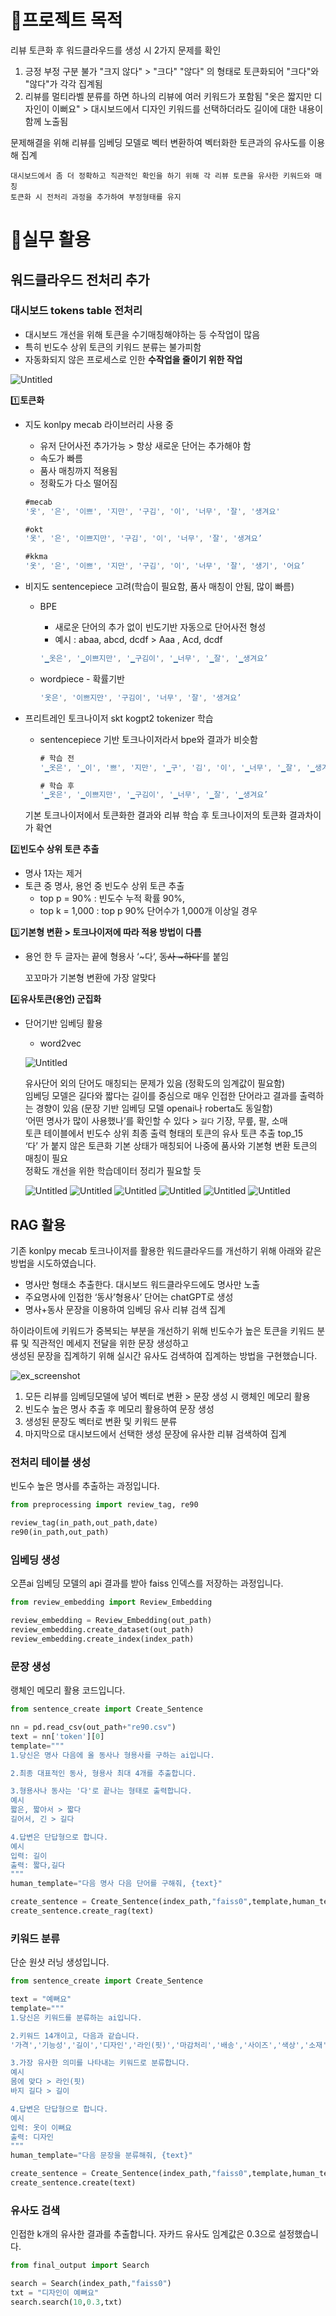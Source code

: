 # 🐫프로젝트 목적
리뷰 토큰화 후 워드클라우드를 생성 시 2가지 문제를 확인
1. 긍정 부정 구분 불가
   "크지 않다" > "크다" "않다" 의 형태로 토큰화되어 "크다"와 "않다"가 각각 집계됨
2. 리뷰를 멀티라벨 분류를 하면 하나의 리뷰에 여러 키워드가 포함됨
   "옷은 짧지만 디자인이 이뻐요" > 대시보드에서 디자인 키워드를 선택하더라도 길이에 대한 내용이 함께 노출됨
   
문제해결을 위해 리뷰를 임베딩 모델로 벡터 변환하여 벡터화한 토큰과의 유사도를 이용해 집계
~~~
대시보드에서 좀 더 정확하고 직관적인 확인을 하기 위해 각 리뷰 토큰을 유사한 키워드와 매칭
토큰화 시 전처리 과정을 추가하여 부정형태를 유지
~~~

#  :rocket:실무 활용
## 워드클라우드 전처리 추가


### 대시보드 tokens table 전처리

- 대시보드 개선을 위해 토큰을 수기매칭해야하는 등 수작업이 많음
- 특히 빈도수 상위 토큰의 키워드 분류는 불가피함
- 자동화되지 않은 프로세스로 인한 **수작업을 줄이기 위한 작업**

![Untitled](./img/Untitled.png)

1️⃣**토큰화**

- 지도 konlpy mecab 라이브러리 사용 중
    - 유저 단어사전 추가가능 > 항상 새로운 단어는 추가해야 함
    - 속도가 빠름
    - 품사 매칭까지 적용됨
    - 정확도가 다소 떨어짐
    
    ```jsx
    #mecab
    '옷', '은', '이쁘', '지만', '구김', '이', '너무', '잘', '생겨요'
    ```
    
    ```jsx
    #okt
    '옷', '은', '이쁘지만', '구김', '이', '너무', '잘', '생겨요’
    ```
    
    ```jsx
    #kkma
    '옷', '은', '이쁘', '지만', '구김', '이', '너무', '잘', '생기', '어요’
    ```
    
- 비지도 sentencepiece 고려(학습이 필요함, 품사 매칭이 안됨, 많이 빠름)
    - BPE
        - 새로운 단어의 추가 없이 빈도기반 자동으로 단어사전 형성
        - 예시 : abaa,  abcd, dcdf > Aaa , Acd, dcdf
            
        ```jsx
        '▁옷은', '▁이쁘지만', '▁구김이', '▁너무', '▁잘', '▁생겨요’
        ```
            
    - wordpiece - 확률기반
            
        ```jsx
        '옷은', '이쁘지만', '구김이', '너무', '잘', '생겨요’
        ```
            
- 프리트레인 토크나이저 skt kogpt2 tokenizer 학습
    - sentencepiece 기반 토크나이저라서 bpe와 결과가 비슷함
            
        ```jsx
        # 학습 전
        '▁옷은', '▁이', '쁘', '지만', '▁구', '김', '이', '▁너무', '▁잘', '▁생겨', '요'
        
        # 학습 후
        '▁옷은', '▁이쁘지만', '▁구김이', '▁너무', '▁잘', '▁생겨요’
        ```
            
  기본 토크나이저에서 토큰화한 결과와 리뷰 학습 후 토크나이저의 토큰화 결과차이가 확연
            

2️⃣**빈도수 상위 토큰 추출**

- 명사 1자는 제거
- 토큰 중 명사, 용언 중 빈도수 상위 토큰 추출
    - top p = 90% : 빈도수 누적 확률 90%,
    - top k = 1,000  : top p 90% 단어수가 1,000개 이상일 경우

3️⃣**기본형 변환 > 토크나이저에 따라 적용 방법이 다름**

- 용언 한 두 글자는 끝에  형용사 ‘~다‘, ~~동사 ~하다’~~를 붙임
    
  꼬꼬마가 기본형 변환에 가장 알맞다
    

4️⃣**유사토큰(용언) 군집화**

- 단어기반 임베딩 활용
    - word2vec
    
    ![Untitled](./img/Untitled1.png)
    
    유사단어 외의 단어도 매칭되는 문제가 있음 (정확도의 임계값이 필요함)  
    임베딩 모델은 길다와 짧다는 길이를 중심으로 매우 인접한 단어라고 결과를 출력하는 경향이 있음 (문장 기반 임베딩 모델 openai나 roberta도 동일함)  
    ‘어떤 명사가 많이 사용했나’를 확인할 수 있다 > `길다` 기장, 무릎, 팔, 소매  
    토큰 테이블에서 빈도수 상위 최종 출력 형태의 토큰의 유사 토큰 추출 top_15  
    ‘다’ 가 붙지 않은 토큰화 기본 상태가 매칭되어 나중에 품사와 기본형 변환 토큰의 매칭이 필요  
    정확도 개선을 위한 학습데이터 정리가 필요할 듯  
    
    ![Untitled](./img/Untitled2.png) 
    ![Untitled](./img/Untitled3.png)
    ![Untitled](./img/Untitled4.png)
    ![Untitled](./img/Untitled5.png)
    ![Untitled](./img/Untitled6.png)
    ![Untitled](./img/Untitled7.png)
        

## RAG 활용
기존 konlpy mecab 토크나이저를 활용한 워드클라우드를 개선하기 위해 아래와 같은 방법을 시도하였습니다.  
- 명사만 형태소 추출한다. 대시보드 워드클라우드에도 명사만 노출  
- 주요명사에 인접한 ‘동사’형용사’ 단어는 chatGPT로 생성  
- 명사+동사 문장을 이용하여 임베딩 유사 리뷰 검색 집계  

하이라이트에 키워드가 중복되는 부분을 개선하기 위해 빈도수가 높은 토큰을 키워드 분류 및 직관적인 메세지 전달을 위한 문장 생성하고  
생성된 문장을 집계하기 위해 실시간 유사도 검색하여 집계하는 방법을 구현했습니다.  

![ex_screenshot](./img/process.png)  

1. 모든 리뷰를 임베딩모델에 넣어 벡터로 변환 > 문장 생성 시 랭체인 메모리 활용  
2. 빈도수 높은 명사 추출 후 메모리 활용하여 문장 생성  
3. 생성된 문장도 벡터로 변환 및 키워드 분류  
4. 마지막으로 대시보드에서 선택한 생성 문장에 유사한 리뷰 검색하여 집계  


### 전처리 테이블 생성
빈도수 높은 명사를 추출하는 과정입니다.
```python
from preprocessing import review_tag, re90

review_tag(in_path,out_path,date)
re90(in_path,out_path)
```

### 임베딩 생성
오픈ai 임베딩 모델의 api 결과를 받아 faiss 인덱스를 저장하는 과정입니다.
```python
from review_embedding import Review_Embedding

review_embedding = Review_Embedding(out_path)
review_embedding.create_dataset(out_path)
review_embedding.create_index(index_path)
```

### 문장 생성
랭체인 메모리 활용 코드입니다.  
```python
from sentence_create import Create_Sentence

nn = pd.read_csv(out_path+"re90.csv")
text = nn['token'][0]
template="""
1.당신은 명사 다음에 올 동사나 형용사를 구하는 ai입니다.

2.최종 대표적인 동사, 형용사 최대 4개를 추출합니다.

3.형용사나 동사는 '다'로 끝나는 형태로 출력합니다.
예시
짧은, 짧아서 > 짧다
길어서, 긴 > 길다

4.답변은 단답형으로 합니다.
예시
입력: 길이
출력: 짧다,길다
"""
human_template="다음 명사 다음 단어를 구해줘, {text}"

create_sentence = Create_Sentence(index_path,"faiss0",template,human_template)
create_sentence.create_rag(text)
```

### 키워드 분류
단순 원샷 러닝 생성입니다.  
```python
from sentence_create import Create_Sentence

text = "예뻐요"
template="""
1.당신은 키워드를 분류하는 ai입니다.

2.키워드 14개이고, 다음과 같습니다.
'가격','기능성','길이','디자인','라인(핏)','마감처리','배송','사이즈','색상','소재','스타일','신축성','착용감','품질'

3.가장 유사한 의미를 나타내는 키워드로 분류합니다.
예시
몸에 맞다 > 라인(핏)
바지 길다 > 길이

4.답변은 단답형으로 합니다.
예시
입력: 옷이 이뻐요
출력: 디자인
"""
human_template="다음 문장을 분류해줘, {text}"

create_sentence = Create_Sentence(index_path,"faiss0",template,human_template)
create_sentence.create(text)
```

### 유사도 검색
인접한 k개의 유사한 결과를 추출합니다.
자카드 유사도 임계값은 0.3으로 설정했습니다.
```python
from final_output import Search

search = Search(index_path,"faiss0")
txt = "디자인이 예뻐요"
search.search(10,0.3,txt)
```
